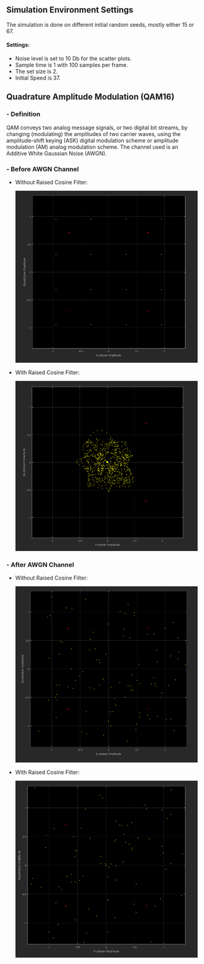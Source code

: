 ## Simulation Environment Settings
The simulation is done on different initial random seeds, mostly either 15 or 67.
#### Settings:
* Noise level is set to 10 Db for the scatter plots.
* Sample time is 1 with 100 samples per frame.
* The set size is 2.
* Initial Speed is 37.

## **Quadrature Amplitude Modulation (QAM16)**
### - Definition 
QAM conveys two analog message signals, or two digital bit streams, by changing (modulating) the amplitudes of two carrier waves, using the amplitude-shift keying (ASK) digital modulation scheme or amplitude modulation (AM) analog modulation scheme. The channel used is an Additive White Gaussian Noise (AWGN).


### - Before AWGN Channel
* Without Raised Cosine Filter:

    ![Regular](/QAM16/Before.png) 
* With Raised Cosine Filter:

    ![Raised Cosine Filter](/QAM16/RaisedCosineBefore.png) 
### - After AWGN Channel
* Without Raised Cosine Filter: 

    ![Regular](/QAM16/After.png) 
* With Raised Cosine Filter:

    ![Raised Cosine Filter](/QAM16/RaisedCosineAfter.png) 

